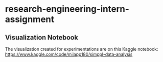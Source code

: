 # research-engineering-intern-assignment

## Visualization Notebook
The visualization created for experimentations are on this Kaggle notebook: https://www.kaggle.com/code/milapp180/simppl-data-analysis